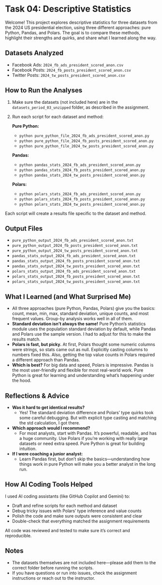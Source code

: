 # Task 04: Descriptive Statistics

Welcome! This project explores descriptive statistics for three datasets from the 2024 US presidential election, using three different approaches: pure Python, Pandas, and Polars. The goal is to compare these methods, highlight their strengths and quirks, and share what I learned along the way.

## Datasets Analyzed

- Facebook Ads: `2024_fb_ads_president_scored_anon.csv`
- Facebook Posts: `2024_fb_posts_president_scored_anon.csv`
- Twitter Posts: `2024_tw_posts_president_scored_anon.csv`

## How to Run the Analyses

1. Make sure the datasets (not included here) are in the `datasets_period_03_unzipped` folder, as described in the assignment.
2. Run each script for each dataset and method:

   **Pure Python:**
   - `python pure_python_file_2024_fb_ads_president_scored_anon.py`
   - `python pure_python_file_2024_fb_posts_president_scored_anon.py`
   - `python pure_python_file_2024_tw_posts_president_scored_anon.py`

   **Pandas:**
   - `python pandas_stats_2024_fb_ads_president_scored_anon.py`
   - `python pandas_stats_2024_fb_posts_president_scored_anon.py`
   - `python pandas_stats_2024_tw_posts_president_scored_anon.py`

   **Polars:**
   - `python polars_stats_2024_fb_ads_president_scored_anon.py`
   - `python polars_stats_2024_fb_posts_president_scored_anon.py`
   - `python polars_stats_2024_tw_posts_president_scored_anon.py`

Each script will create a results file specific to the dataset and method.

## Output Files

- `pure_python_output_2024_fb_ads_president_scored_anon.txt`
- `pure_python_output_2024_fb_posts_president_scored_anon.txt`
- `pure_python_output_2024_tw_posts_president_scored_anon.txt`
- `pandas_stats_output_2024_fb_ads_president_scored_anon.txt`
- `pandas_stats_output_2024_fb_posts_president_scored_anon.txt`
- `pandas_stats_output_2024_tw_posts_president_scored_anon.txt`
- `polars_stats_output_2024_fb_ads_president_scored_anon.txt`
- `polars_stats_output_2024_fb_posts_president_scored_anon.txt`
- `polars_stats_output_2024_tw_posts_president_scored_anon.txt`

## What I Learned (and What Surprised Me)

- All three approaches (pure Python, Pandas, Polars) give you the basics: count, mean, min, max, standard deviation, unique counts, and most frequent values. Group-by analysis works well in all of them.
- **Standard deviation isn’t always the same!** Pure Python’s statistics module uses the population standard deviation by default, while Pandas and Polars use the sample version. I had to adjust for this to make the results match.
- **Polars is fast, but picky.** At first, Polars thought some numeric columns were strings, so stats came out as null. Explicitly casting columns to numbers fixed this. Also, getting the top value counts in Polars required a different approach than Pandas.
- **Which is best?** For big data and speed, Polars is impressive. Pandas is the most user-friendly and flexible for most real-world work. Pure Python is great for learning and understanding what’s happening under the hood.

## Reflections & Advice

- **Was it hard to get identical results?**
  - Yes! The standard deviation difference and Polars’ type quirks took some careful debugging. But with explicit type casting and matching the std calculation, I got there.
- **Which approach would I recommend?**
  - For most analysts, start with Pandas. It’s powerful, readable, and has a huge community. Use Polars if you’re working with really large datasets or need extra speed. Pure Python is great for building intuition.
- **If I were coaching a junior analyst:**
  - Learn Pandas first, but don’t skip the basics—understanding how things work in pure Python will make you a better analyst in the long run.

## How AI Coding Tools Helped

I used AI coding assistants (like GitHub Copilot and Gemini) to:
- Draft and refine scripts for each method and dataset
- Debug tricky issues with Polars’ type inference and value counts
- Polish the code and make sure outputs were consistent and clear
- Double-check that everything matched the assignment requirements

All code was reviewed and tested to make sure it’s correct and reproducible.

## Notes

- The datasets themselves are not included here—please add them to the correct folder before running the scripts.
- If you have questions or run into issues, check the assignment instructions or reach out to the instructor.
